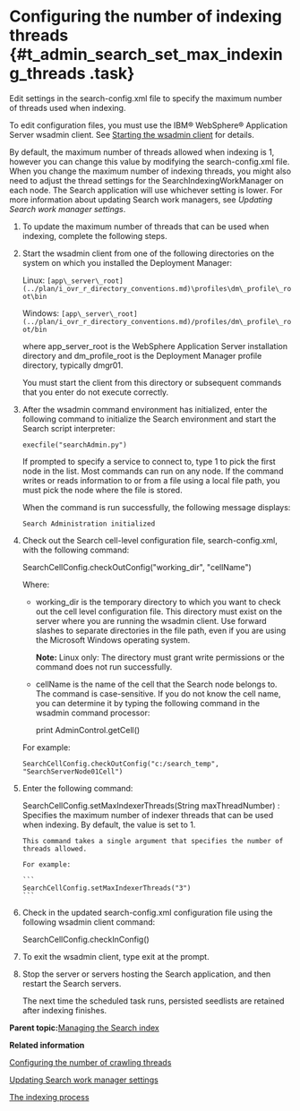 # Configuring the number of indexing threads {#t_admin_search_set_max_indexing_threads .task}

Edit settings in the search-config.xml file to specify the maximum number of threads used when indexing.

To edit configuration files, you must use the IBM® WebSphere® Application Server wsadmin client. See [Starting the wsadmin client](t_admin_wsadmin_starting.md) for details.

By default, the maximum number of threads allowed when indexing is 1, however you can change this value by modifying the search-config.xml file. When you change the maximum number of indexing threads, you might also need to adjust the thread settings for the SearchIndexingWorkManager on each node. The Search application will use whichever setting is lower. For more information about updating Search work managers, see *Updating Search work manager settings*.

1.  To update the maximum number of threads that can be used when indexing, complete the following steps.
2.  Start the wsadmin client from one of the following directories on the system on which you installed the Deployment Manager:

    Linux: `[app\_server\_root](../plan/i_ovr_r_directory_conventions.md)\profiles\dm\_profile\_root\bin`

    Windows: `[app\_server\_root](../plan/i_ovr_r_directory_conventions.md)/profiles/dm\_profile\_root/bin`

    where app\_server\_root is the WebSphere Application Server installation directory and dm\_profile\_root is the Deployment Manager profile directory, typically dmgr01.

    You must start the client from this directory or subsequent commands that you enter do not execute correctly.

3.  After the wsadmin command environment has initialized, enter the following command to initialize the Search environment and start the Search script interpreter:

    ```
    execfile("searchAdmin.py")
    ```

    If prompted to specify a service to connect to, type 1 to pick the first node in the list. Most commands can run on any node. If the command writes or reads information to or from a file using a local file path, you must pick the node where the file is stored.

    When the command is run successfully, the following message displays:

    ```
    Search Administration initialized
    ```

4.  Check out the Search cell-level configuration file, search-config.xml, with the following command:

    SearchCellConfig.checkOutConfig\("working\_dir", "cellName"\)

    Where:

    -   working\_dir is the temporary directory to which you want to check out the cell level configuration file. This directory must exist on the server where you are running the wsadmin client. Use forward slashes to separate directories in the file path, even if you are using the Microsoft Windows operating system.

        **Note:** Linux only: The directory must grant write permissions or the command does not run successfully.

    -   cellName is the name of the cell that the Search node belongs to. The command is case-sensitive. If you do not know the cell name, you can determine it by typing the following command in the wsadmin command processor:

        print AdminControl.getCell\(\)

    For example:

    ```
    SearchCellConfig.checkOutConfig("c:/search_temp", "SearchServerNode01Cell")
    ```

5.  Enter the following command:

    SearchCellConfig.setMaxIndexerThreads\(String maxThreadNumber\)
    :   Specifies the maximum number of indexer threads that can be used when indexing. By default, the value is set to 1.

        This command takes a single argument that specifies the number of threads allowed.

        For example:

        ```
        SearchCellConfig.setMaxIndexerThreads("3")
        ```

6.  Check in the updated search-config.xml configuration file using the following wsadmin client command:

    SearchCellConfig.checkInConfig\(\)

7.  To exit the wsadmin client, type exit at the prompt.

8.  Stop the server or servers hosting the Search application, and then restart the Search servers.

    The next time the scheduled task runs, persisted seedlists are retained after indexing finishes.


**Parent topic:**[Managing the Search index](../admin/c_admin_search_manage_index.md)

**Related information**  


[Configuring the number of crawling threads](../admin/t_admin_search_set_max_crawling_threads.md)

[Updating Search work manager settings](../admin/t_admin_search_update_work_managers.md)

[The indexing process](../admin/c_admin_search_index_process.md)

